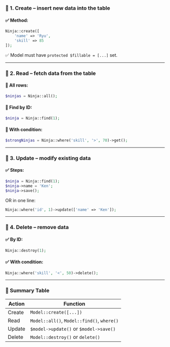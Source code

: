 ### 🔹 1. **Create** – insert new data into the table

#### ✅ Method:

```php
Ninja::create([
    'name' => 'Ryu',
    'skill' => 85
]);
```

✅ Model must have `protected $fillable = [...]` set.

---

### 🔹 2. **Read** – fetch data from the table

#### 🔸 All rows:

```php
$ninjas = Ninja::all();
```

#### 🔸 Find by ID:

```php
$ninja = Ninja::find(1);
```

#### 🔸 With condition:

```php
$strongNinjas = Ninja::where('skill', '>', 70)->get();
```

---

### 🔹 3. **Update** – modify existing data

#### ✅ Steps:

```php
$ninja = Ninja::find(1);
$ninja->name = 'Ken';
$ninja->save();
```

OR in one line:

```php
Ninja::where('id', 1)->update(['name' => 'Ken']);
```

---

### 🔹 4. **Delete** – remove data

#### ✅ By ID:

```php
Ninja::destroy(1);
```

#### ✅ With condition:

```php
Ninja::where('skill', '<', 50)->delete();
```

---

### 🧠 Summary Table

|Action|Function|
|---|---|
|Create|`Model::create([...])`|
|Read|`Model::all()`, `Model::find()`, `where()`|
|Update|`$model->update()` or `$model->save()`|
|Delete|`Model::destroy()` or `delete()`|

